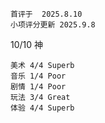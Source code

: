 	首评于  2025.8.10
	小项评分更新 2025.9.8

10/10 神

```
美术 4/4 Superb
音乐 1/4 Poor
剧情 1/4 Poor
玩法 3/4 Great
体验 4/4 Superb
```

